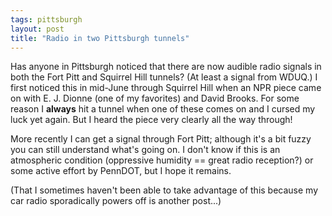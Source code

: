 ```yaml
---
tags: pittsburgh
layout: post
title: "Radio in two Pittsburgh tunnels"
---
```




Has anyone in Pittsburgh noticed that there are now audible radio signals in both the Fort Pitt and Squirrel Hill tunnels? (At least a signal from WDUQ.) I first noticed this in mid-June through Squirrel Hill when an NPR piece came on with E. J. Dionne (one of my favorites) and David Brooks. For some reason I <b>always</b> hit a tunnel when one of these comes on and I cursed my luck yet again. But I heard the piece very clearly all the way through!

<p>More recently I can get a signal through Fort Pitt; although it's a bit fuzzy you can still understand what's going on. I don't know if this is an atmospheric condition (oppressive humidity == great radio reception?) or some active effort by PennDOT, but I hope it remains.</p>

<p>(That I sometimes haven't been able to take advantage of this because my car radio sporadically powers off is another post...)</p>


